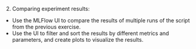 2. Comparing experiment results: 

- Use the MLFlow UI to compare the results of multiple runs of the script from the previous exercise. 
- Use the UI to filter and sort the results by different metrics and parameters,
  and create plots to visualize the results.